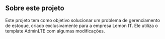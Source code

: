 ## Sobre este projeto

Este projeto tem como objetivo solucionar um problema de gerenciamento de estoque, criado exclusivamente para a empresa Lemon IT.
Ele utiliza o template AdminLTE com algumas modificações.
